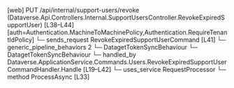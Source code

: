 [web] PUT /api/internal/support-users/revoke  (Dataverse.Api.Controllers.Internal.SupportUsersController.RevokeExpiredSupportUser)  [L38–L44] [auth=Authentication.MachineToMachinePolicy,Authentication.RequireTenantIdPolicy]
  └─ sends_request RevokeExpiredSupportUserCommand [L41]
    └─ generic_pipeline_behaviors 2
      └─ DatagetTokenSyncBehaviour
      └─ DatagetTokenSyncBehaviour
    └─ handled_by Dataverse.ApplicationService.Commands.Users.RevokeExpiredSupportUserCommandHandler.Handle [L19–L42]
      └─ uses_service RequestProcessor
        └─ method ProcessAsync [L33]

